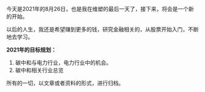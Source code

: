 今天是2021年的8月26日，也是我在维塑的最后一天了，接下来，将会是一个新的开始。

以后的人生，我还是希望赚到更多的钱，研究金融相关的，从股票开始入门，不断地去学习。

**2021年的目标规划：**

1.  碳中和与电力行业，电力行业中的机会。
2. 碳中和相关行业总览

所有的一切，以文章或者资料的形式，进行归档。
<!--stackedit_data:
eyJoaXN0b3J5IjpbODkwOTUyMTc0XX0=
-->